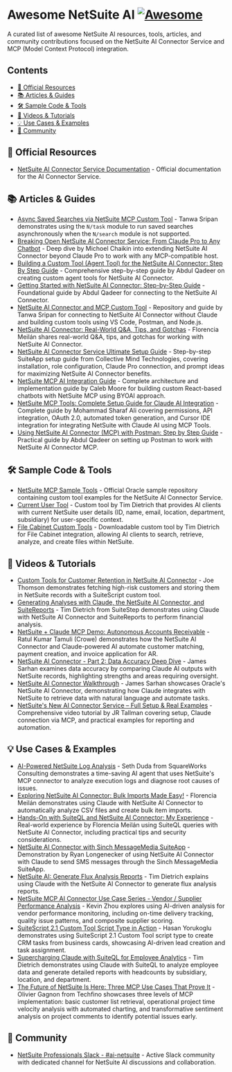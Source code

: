 <!-- omit from toc -->
# Awesome NetSuite AI [![Awesome](https://awesome.re/badge.svg)](https://awesome.re)

A curated list of awesome NetSuite AI resources, tools, articles, and community contributions focused on the NetSuite AI Connector Service and MCP (Model Context Protocol) integration.

## Contents

- [🏢 Official Resources](#-official-resources)
- [📚 Articles & Guides](#-articles--guides)
- [🛠️ Sample Code & Tools](#️-sample-code--tools)
- [🎥 Videos & Tutorials](#-videos--tutorials)
- [💡 Use Cases & Examples](#-use-cases--examples)
- [👥 Community](#-community)


## 🏢 Official Resources

- [NetSuite AI Connector Service Documentation](https://docs.oracle.com/en/cloud/saas/netsuite/ns-online-help/section_0714082142.html) - Official documentation for the AI Connector Service.

## 📚 Articles & Guides

- [Async Saved Searches via NetSuite MCP Custom Tool](https://www.linkedin.com/posts/tanwasripan_netsuite-ai-mcp-activity-7370512683097296896-V8BL) - Tanwa Sripan demonstrates using the `N/task` module to run saved searches asynchronously when the `N/search` module is not supported.
- [Breaking Open NetSuite AI Connector Service: From Claude Pro to Any Chatbot](https://www.linkedin.com/pulse/breaking-open-netsuite-ai-connector-service-from-claude-chaikin-xqagc/) - Deep dive by Michoel Chaikin into extending NetSuite AI Connector beyond Claude Pro to work with any MCP-compatible host.
- [Building a Custom Tool (Agent Tool) for the NetSuite AI Connector: Step By Step Guide](https://www.linkedin.com/pulse/building-custom-tool-agent-netsuite-ai-connector-step-abdul-qadeer-fcg8f/) - Comprehensive step-by-step guide by Abdul Qadeer on creating custom agent tools for NetSuite AI Connector.
- [Getting Started with NetSuite AI Connector: Step-by-Step Guide](https://www.linkedin.com/pulse/getting-started-netsuite-ai-connector-step-by-step-guide-abdul-qadeer-m2k9f/) - Foundational guide by Abdul Qadeer for connecting to the NetSuite AI Connector.
- [NetSuite AI Connector and MCP Custom Tool](https://github.com/JustTanwa/netsuite-mcp-custom-tool) - Repository and guide by Tanwa Sripan for connecting to NetSuite AI Connector without Claude and building custom tools using VS Code, Postman, and Node.js.
- [NetSuite AI Connector: Real-World Q&A, Tips, and Gotchas](https://www.linkedin.com/pulse/netsuite-ai-connector-real-world-qa-tips-gotchas-florencia-meil%C3%A1n-fqkgf) - Florencia Meilán shares real-world Q&A, tips, and gotchas for working with NetSuite AI Connector.
- [NetSuite AI Connector Service Ultimate Setup Guide](https://collectivemindtechnologies.com/blog/netsuite-ai-connector-setup-guide/) - Step-by-step SuiteApp setup guide from Collective Mind Technologies, covering installation, role configuration, Claude Pro connection, and prompt ideas for maximizing NetSuite AI Connector benefits.
- [NetSuite MCP AI Integration Guide](https://devszilla.github.io/netsuite-mcp-ai-guide/) - Complete architecture and implementation guide by Caleb Moore for building custom React-based chatbots with NetSuite MCP using BYOAI approach.
- [NetSuite MCP Tools: Complete Setup Guide for Claude AI Integration](http://bit.ly/ns-mcp-tools-guide) - Complete guide by Mohammad Sharaf Ali covering permissions, API integration, OAuth 2.0, automated token generation, and Cursor IDE integration for integrating NetSuite with Claude AI using MCP Tools.
- [Using NetSuite AI Connector (MCP) with Postman: Step by Step Guide](https://www.linkedin.com/pulse/using-netsuite-ai-connector-mcp-postman-step-guide-abdul-qadeer-puc0f/) - Practical guide by Abdul Qadeer on setting up Postman to work with NetSuite AI Connector MCP.

## 🛠️ Sample Code & Tools

- [NetSuite MCP Sample Tools](https://github.com/oracle-samples/netsuite-suitecloud-samples/tree/main/MCP-Sample-Tools) - Official Oracle sample repository containing custom tool examples for the NetSuite AI Connector Service.
- [Current User Tool](https://timdietrich.me/blog/netsuite-ai-current-user-information/) - Custom tool by Tim Dietrich that provides AI clients with current NetSuite user details (ID, name, email, location, department, subsidiary) for user-specific context.
- [File Cabinet Custom Tools](https://timdietrich.me/blog/extend-netsuite-with-ai-connector-with-custom-tools/) - Downloadable custom tool by Tim Dietrich for File Cabinet integration, allowing AI clients to search, retrieve, analyze, and create files within NetSuite.

## 🎥 Videos & Tutorials

- [Custom Tools for Customer Retention in NetSuite AI Connector](https://www.linkedin.com/posts/joe-thomson-a9150519b_netsuite-plative-activity-7364063439146676224-mwxL) - Joe Thomson demonstrates fetching high-risk customers and storing them in NetSuite records with a SuiteScript custom tool.
- [Generating Analyses with Claude, the NetSuite AI Connector, and SuiteReports](https://www.youtube.com/watch?v=Uny0BSerc6s) - Tim Dietrich from SuiteStep demonstrates using Claude with NetSuite AI Connector and SuiteReports to perform financial analysis.
- [NetSuite + Claude MCP Demo: Autonomous Accounts Receivable](https://www.linkedin.com/posts/ratul-kumar-tamuli-a5198256_netsuite-claude-mcp-activity-7366141823888576512-OXk8/) - Ratul Kumar Tamuli (Crowe) demonstrates how the NetSuite AI Connector and Claude-powered AI automate customer matching, payment creation, and invoice application for AR.
- [NetSuite AI Connector - Part 2: Data Accuracy Deep Dive](https://www.linkedin.com/posts/james-sarhan-02332616b_netsuite-ai-claudeai-activity-7367234913005174784-IQAY/) - James Sarhan examines data accuracy by comparing Claude AI outputs with NetSuite records, highlighting strengths and areas requiring oversight.
- [NetSuite AI Connector Walkthrough](https://www.linkedin.com/posts/james-sarhan-02332616b_netsuite-oracle-ai-activity-7364346164860657664-fH1Z/) - James Sarhan showcases Oracle's NetSuite AI Connector, demonstrating how Claude integrates with NetSuite to retrieve data with natural language and automate tasks.
- [NetSuite's New AI Connector Service – Full Setup & Real Examples](https://www.youtube.com/watch?v=BcvfjJjrgDA) - Comprehensive video tutorial by JR Tallman covering setup, Claude connection via MCP, and practical examples for reporting and automation.

## 💡 Use Cases & Examples

- [AI-Powered NetSuite Log Analysis](https://www.linkedin.com/posts/seth-duda-0202996_netsuite-ai-mcp-activity-7363591910755606530-xiwJ/) - Seth Duda from SquareWorks Consulting demonstrates a time-saving AI agent that uses NetSuite's MCP connector to analyze execution logs and diagnose root causes of issues.
- [Exploring NetSuite AI Connector: Bulk Imports Made Easy!](https://www.linkedin.com/posts/florencia-meil%C3%A1n-65b74512_netsuite-aiconnector-automation-ugcPost-7364352576223358977-ACLx) - Florencia Meilán demonstrates using Claude with NetSuite AI Connector to automatically analyze CSV files and create bulk item imports.
- [Hands-On with SuiteQL and NetSuite AI Connector: My Experience](https://www.linkedin.com/pulse/hands-on-suiteql-netsuite-ai-connector-my-experience-florencia-meil%C3%A1n-xt69f/) - Real-world experience by Florencia Meilán using SuiteQL queries with NetSuite AI Connector, including practical tips and security considerations.
- [NetSuite AI Connector with Sinch MessageMedia SuiteApp](https://www.linkedin.com/posts/ryanlongenecker_netsuite-ai-netsuiteai-activity-7364341912742346753-YcQo/) - Demonstration by Ryan Longenecker of using NetSuite AI Connector with Claude to send SMS messages through the Sinch MessageMedia SuiteApp.
- [NetSuite AI: Generate Flux Analysis Reports](https://timdietrich.me/blog/netsuite-ai-flux-analysis-reports/) - Tim Dietrich explains using Claude with the NetSuite AI Connector to generate flux analysis reports.
- [NetSuite MCP AI Connector Use Case Series - Vendor / Supplier Performance Analysis](https://www.linkedin.com/pulse/netsuite-mcp-ai-connector-use-case-series-vendor-supplier-zhou-f9jsc) - Kevin Zhou explores using AI-driven analysis for vendor performance monitoring, including on-time delivery tracking, quality issue patterns, and composite supplier scoring.
- [SuiteScript 2.1 Custom Tool Script Type in Action](https://www.linkedin.com/posts/ugcPost-7363976800873390083-oLYG/) - Hasan Yorukoglu demonstrates using SuiteScript 2.1 Custom Tool script type to create CRM tasks from business cards, showcasing AI-driven lead creation and task assignment.
- [Supercharging Claude with SuiteQL for Employee Analytics](https://www.linkedin.com/posts/tim-dietrich_with-the-newnetsuite-ai-connector-service-activity-7361889262201397248-3Eoj) - Tim Dietrich demonstrates using Claude with SuiteQL to analyze employee data and generate detailed reports with headcounts by subsidiary, location, and department.
- [The Future of NetSuite Is Here: Three MCP Use Cases That Prove It](https://www.linkedin.com/pulse/future-netsuite-here-three-mcp-use-cases-prove-olivier-gagnon-plh1e/) - Olivier Gagnon from Techfino showcases three levels of MCP implementation: basic customer list retrieval, operational project time velocity analysis with automated charting, and transformative sentiment analysis on project comments to identify potential issues early.

## 👥 Community

- [NetSuite Professionals Slack - #ai-netsuite](https://netsuiteprofessionals.com/slack/) - Active Slack community with dedicated channel for NetSuite AI discussions and collaboration.
